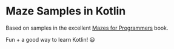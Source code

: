 # Maze Samples in Kotlin

Based on samples in the excellent
[Mazes for Programmers](http://www.mazesforprogrammers.com/) book.

Fun + a good way to learn Kotlin! :smiley:

